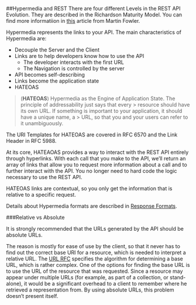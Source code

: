 ##Hypermedia and REST
There are four different Levels in the REST API Evolution. They are described in the Richardson Maturity Model. You can find more informatiion in [this](http://martinfowler.com/articles/richardsonMaturityModel.html) article from Martin Fowler.

Hypermedia represents the links to your API. The main characteristics of Hypermedia are:

- Decouple the Server and the Client
- Links are to help developers know how to use the API
	- The developer interacts with the first URL
	- The Navigation is controlled by the server
- API becomes self-describing
- Links become the application state
- HATEOAS

> (**HATEOAS**) Hypermedia as the Engine of Application State. The principle of addressability just says that every > resource should have its own URL. If something is important to your application, it should have a unique name, a > URL, so that you and your users can refer to it unambiguously.

The URI Templates for HATEOAS are covered in RFC 6570 and the Link Header in RFC 5988.

At its core, HATEAOAS provides a way to interact with the REST API entirely through hyperlinks. With each call that you make to the API, we’ll return an array of links that allow you to request more information about a call and to further interact with the API. You no longer need to hard code the logic necessary to use the REST API.

HATEOAS links are contextual, so you only get the information that is relative to a specific request.

Details about Hypermedia formats are described in [Response Formats](response-formats.md).

###Relative vs Absolute

It is strongly recommended that the URLs generated by the API should be absolute URLs.

The reason is mostly for ease of use by the client, so that it never has to find out the correct base URI for a resource, which is needed to interpret a relative URL. The [URL RFC](http://tools.ietf.org/html/rfc3986#section-5.1) specifies the algorithm for determining a base URL, which is rather complex. One of the options for finding the base URL is to use the URL of the resource that was requested. Since a resource may appear under multiple URLs (for example, as part of a collection, or stand-alone), it would be a significant overhead to a client to remember where he retrieved a representation from. By using absolute URLs, this problem doesn’t present itself.
